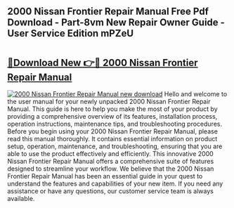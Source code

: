 ## 2000 Nissan Frontier Repair Manual Free Pdf Download - Part-8vm New Repair Owner Guide - User Service Edition mPZeU

# <h2><a href="http://bc15302.oget.top/?id=2000+Nissan+Frontier+Repair+Manual">🔗Download New 👉🔴 2000 Nissan Frontier Repair Manual</a></h2>

[![2000 Nissan Frontier Repair Manual new download](https://i.imgur.com/5g1atiW.png)](http://bc15302.oget.top/?id=2000+Nissan+Frontier+Repair+Manual)
Hello and welcome to the user manual for your newly unpacked 2000 Nissan Frontier Repair Manual. This guide is here to help you make the most of your product by providing a comprehensive overview of its features, installation process, operation instructions, maintenance tips, and troubleshooting procedures. Before you begin using your 2000 Nissan Frontier Repair Manual, please read this manual thoroughly. It contains essential information on product setup, operation, maintenance, and troubleshooting, ensuring that you are able to use the product effectively and efficiently. This innovative 2000 Nissan Frontier Repair Manual offers a comprehensive suite of features designed to streamline your workflow. We believe that the 2000 Nissan Frontier Repair Manual has been an essential guide in your quest to understand the features and capabilities of your new item. If you need any assistance or have any questions, our customer service team is always available.
